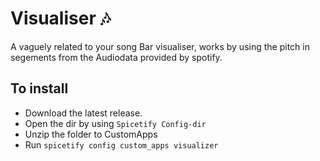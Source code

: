 # Visualiser 🎶

A vaguely related to your song Bar visualiser, works by using the pitch in segements from the Audiodata provided by spotify.

## To install

* Download the latest release.
* Open the dir by using `Spicetify Config-dir`
* Unzip the folder to CustomApps
* Run `spicetify config custom_apps visualizer`



